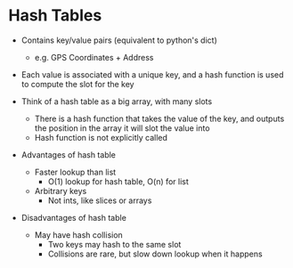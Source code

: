 # Hash Tables

- Contains key/value pairs (equivalent to python's dict)
    - e.g. GPS Coordinates + Address

- Each value is associated with a unique key, and a hash function is used to compute the slot for the key

- Think of a hash table as a big array, with many slots
    - There is a hash function that takes the value of the key, and outputs the position in the array it will slot the value into
    - Hash function is not explicitly called

- Advantages of hash table
    - Faster lookup than list
        - O(1) lookup for hash table, O(n) for list
    - Arbitrary keys
        - Not ints, like slices or arrays
- Disadvantages of hash table
    - May have hash collision
        - Two keys may hash to the same slot
        - Collisions are rare, but slow down lookup when it happens

